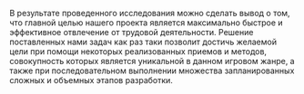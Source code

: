 В результате проведенного исследования можно сделать вывод о том, 
что главной целью нашего проекта является максимально быстрое и 
эффективное отвлечение от трудовой деятельности. 
Решение поставленных нами задач как раз таки позволит достичь желаемой 
цели при помощи некоторых реализованных приемов и методов, 
совокупность которых является уникальной в данном игровом жанре, 
а также при последовательном выполнении множества запланированных 
сложных и объемных этапов разработки. 
